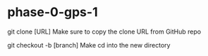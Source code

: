 phase-0-gps-1
=============


git clone [URL]  Make sure to copy the clone URL from GitHub repo

git checkout -b [branch]  Make cd into the new directory